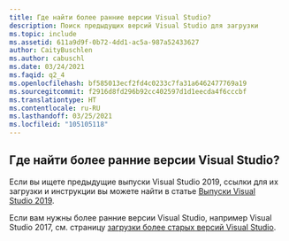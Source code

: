 ```yaml
---
title: Где найти более ранние версии Visual Studio?
description: Поиск предыдущих версий Visual Studio для загрузки
ms.topic: include
ms.assetid: 611a9d9f-0b72-4dd1-ac5a-987a52433627
author: CaityBuschlen
ms.author: cabuschl
ms.date: 03/24/2021
ms.faqid: q2_4
ms.openlocfilehash: bf585013ecf2fd4c0233c7fa31a6462477769a19
ms.sourcegitcommit: f2916d8fd296b92cc402597d1d1eecda4f6cccbf
ms.translationtype: HT
ms.contentlocale: ru-RU
ms.lasthandoff: 03/25/2021
ms.locfileid: "105105118"
---
```

## <a name="where-can-i-find-older-versions-of-visual-studio"></a>Где найти более ранние версии Visual Studio? 

Если вы ищете предыдущие выпуски Visual Studio 2019, ссылки для их загрузки и инструкции вы можете найти в статье [Выпуски Visual Studio 2019](https://docs.microsoft.com/visualstudio/releases/2019/history?branch=updates%2Fhistory).

Если вам нужны более ранние версии Visual Studio, например Visual Studio 2017, см. страницу [загрузки более старых версий Visual Studio](https://visualstudio.microsoft.com/vs/older-downloads/).